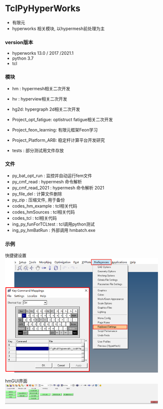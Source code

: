 # TclPyHyperWorks
+ 有限元
+ hyperworks 相关模块, 以hypermesh前处理为主  


### version版本
+ hyperworks 13.0 / 2017 /2021.1
+ python 3.7
+ tcl

### 模块
+ hm : hypermesh相关二次开发
+ hv : hyperview相关二次开发
+ hg2d: hypergraph 2d相关二次开发

+ Project_opt_fatigue: optistruct fatigue相关二次开发
+ Project_feon_learning: 有限元框架Feon学习
+ Project_Platform_ARB: 稳定杆计算平台开发研究

+ tests : 部分测试用文件存放


### 文件
+ py_bat_opt_run : 监控并自动运行fem文件
+ py_cmf_read : hypermesh 命令解析
+ py_cmf_read_2021 : hypermesh 命令解析 2021
+ py_file_del : 计算文件删除
+ py_zip : 压缩文件, 用于备份
+ codes_hm_example : tcl相关代码
+ codes_hmSources : tcl相关代码
+ codes_tcl : tcl相关代码
+ ing_py_funForTCLtest : tcl调用python测试
+ ing_py_hmBatRun : 外部调用 hmbatch.exe



### 示例

快捷键设置
![快捷键设置](./README/figure_hm_快捷键设置.png)

hmGUI界面
![hmGUI](./README/figure_hmGUI.png)